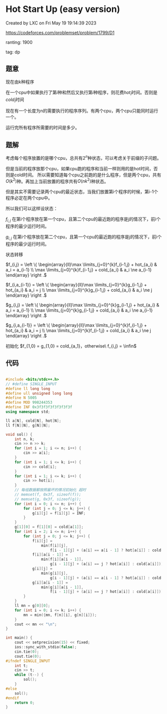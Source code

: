 # Hot Start Up (easy version)

Created by LXC on Fri May 19 19:14:39 2023

https://codeforces.com/problemset/problem/1799/D1

ranting: 1900

tag: dp

## 题意


现在由k种程序

在一个cpu中如果执行了第$i$种和然后又执行第$i$种程序，则花费$hot_i$时间。否则是$cold_i$时间

现在有一个长度为n的需要执行的程序序列。有两个cpu，两个cpu只能同时运行一个。

运行完所有程序所需要的时间是多少。

## 题解

考虑每个程序放置的是哪个cpu，总共有$2^n$种状态，可以考虑关于前缀的子问题。

但是当前的程序放那个cpu，如果cpu跑的程序和当前一样则用的是hot时间，否则是cold时间。
所以需要知道每个cpu之前跑的是什么程序，但是两个cpu，共有$O(k^2)$种。再加上当前放置的程序共有$O(nk^2)$种状态。

但是其实不需要记录两个cpu的最近状态，当我们放置第i个程序的时候，第i-1个程序必定在两个cpu中。

所以我们可以这样设状态：

$f_{i,j}$ 在第i个程序放在第一个cpu，且第二个cpu的最近跑的程序是j的情况下，前i个程序的最少运行时间。

$g_{i,j}$ 在第i个程序放在第二个cpu，且第一个cpu的最近跑的程序是j的情况下，前i个程序的最少运行时间。

状态转移

$f_{i,j} =  \left \{ \begin{array}{ll}\max \limits_{j=0}^{k}f_{i-1,j} + hot_{a_i} & a_i = a_{i-1} \\ \max \limits_{j=0}^{k}f_{i-1,j} + cold_{a_i} & a_i \ne a_{i-1} \end{array} \right .$

$f_{i,a_{i-1}} =  \left \{ \begin{array}{ll}\max \limits_{j=0}^{k}g_{i-1,j} + hot_{a_i} & a_i = j \\ \max \limits_{j=0}^{k}g_{i-1,j} + cold_{a_i} & a_i \ne j \end{array} \right .$

$g_{i,j} =  \left \{ \begin{array}{ll}\max \limits_{j=0}^{k}g_{i-1,j} + hot_{a_i} & a_i = a_{i-1} \\ \max \limits_{j=0}^{k}g_{i-1,j} + cold_{a_i} & a_i \ne a_{i-1} \end{array} \right .$

$g_{i,a_{i-1}} =  \left \{ \begin{array}{ll}\max \limits_{j=0}^{k}f_{i-1,j} + hot_{a_i} & a_i = j \\ \max \limits_{j=0}^{k}f_{i-1,j} + cold_{a_i} & a_i \ne j \end{array} \right .$

初始化 $f_{1,0} = g_{1,0} = cold_{a_1}，otherwise\ f_{i,j} = \infin$

## 代码

``` cpp

#include <bits/stdc++.h>
// #define SINGLE_INPUT
#define ll long long
#define ull unsigned long long
#define N 5005
#define MOD 998244353
#define INF 0x3f3f3f3f3f3f3f3f
using namespace std;

ll a[N], cold[N], hot[N];
ll f[N][N], g[N][N];

void sol() {
    int n, k;
    cin >> n >> k;
    for (int i = 1; i <= n; i++) {
        cin >> a[i];
    }
    for (int i = 1; i <= k; i++) {
        cin >> cold[i];
    }
    for (int i = 1; i <= k; i++) {
        cin >> hot[i];
    }
    // 每组数据都按照最坏的情况初始化 超时
    // memset(f, 0x3f, sizeof(f));
    // memset(g, 0x3f, sizeof(g));
    for (int i = 0; i <= n; i++) {
        for (int j = 0; j <= k; j++) {
            g[i][j] = f[i][j] = INF;
        }
    }
    g[1][0] = f[1][0] = cold[a[1]];
    for (int i = 2; i <= n; i++) {
        for (int j = 0; j <= k; j++) {
            f[i][j] =
                min(f[i][j],
                    f[i - 1][j] + (a[i] == a[i - 1] ? hot[a[i]] : cold[a[i]]));
            f[i][a[i - 1]] =
                min(f[i][a[i - 1]],
                    g[i - 1][j] + (a[i] == j ? hot[a[i]] : cold[a[i]]));
            g[i][j] =
                min(g[i][j],
                    g[i - 1][j] + (a[i] == a[i - 1] ? hot[a[i]] : cold[a[i]]));
            g[i][a[i - 1]] =
                min(g[i][a[i - 1]],
                    f[i - 1][j] + (a[i] == j ? hot[a[i]] : cold[a[i]]));
        }
    }
    ll mn = g[0][0];
    for (int i = 0; i <= k; i++) {
        mn = min({mn, f[n][i], g[n][i]});
    }
    cout << mn << "\n";
}

int main() {
    cout << setprecision(15) << fixed;
    ios::sync_with_stdio(false);
    cin.tie(0);
    cout.tie(0);
#ifndef SINGLE_INPUT
    int t;
    cin >> t;
    while (t--) {
        sol();
    }
#else
    sol();
#endif
    return 0;
}

```
